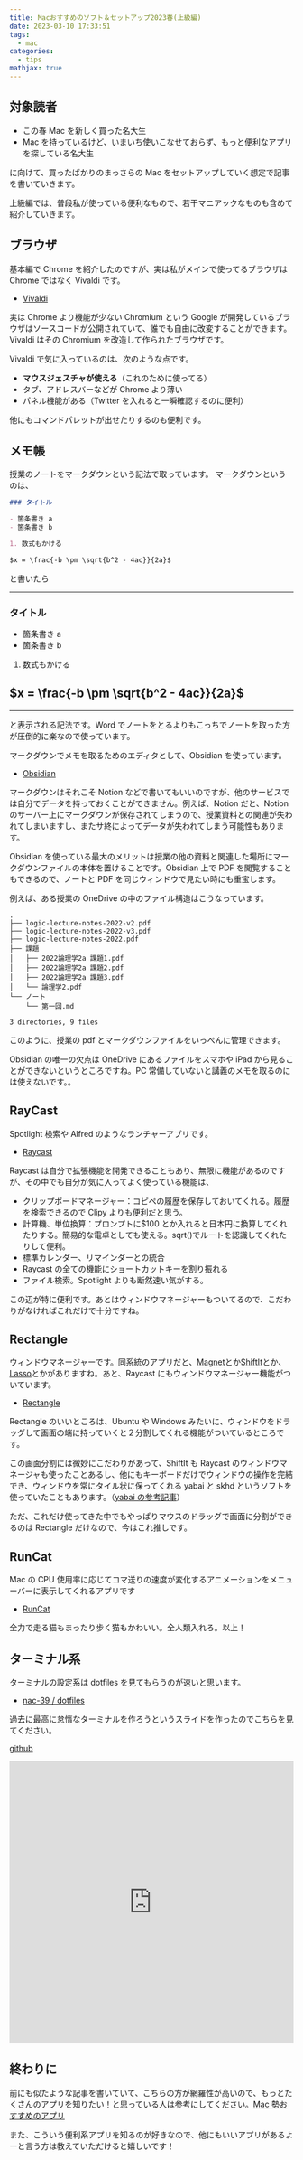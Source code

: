 ```yaml
---
title: Macおすすめのソフト＆セットアップ2023春(上級編)
date: 2023-03-10 17:33:51
tags:
  - mac
categories:
  - tips
mathjax: true
---
```


## 対象読者

- この春 Mac を新しく買った名大生
- Mac を持っているけど、いまいち使いこなせておらず、もっと便利なアプリを探している名大生

に向けて、買ったばかりのまっさらの Mac をセットアップしていく想定で記事を書いていきます。

上級編では、普段私が使っている便利なもので、若干マニアックなものも含めて紹介していきます。

<!-- more -->

## ブラウザ

基本編で Chrome を紹介したのですが、実は私がメインで使ってるブラウザは Chrome ではなく Vivaldi です。

- [Vivaldi](https://vivaldi.com)

実は Chrome より機能が少ない Chromium という Google が開発しているブラウザはソースコードが公開されていて、誰でも自由に改変することができます。Vivaldi はその Chromium を改造して作られたブラウザです。

Vivaldi で気に入っているのは、次のような点です。

- **マウスジェスチャが使える**（これのために使ってる）
- タブ、アドレスバーなどが Chrome より薄い
- パネル機能がある（Twitter を入れると一瞬確認するのに便利）

他にもコマンドパレットが出せたりするのも便利です。

## メモ帳

授業のノートをマークダウンという記法で取っています。
マークダウンというのは、

```markdown
### タイトル

- 箇条書き a
- 箇条書き b

1. 数式もかける

$x = \frac{-b \pm \sqrt{b^2 - 4ac}}{2a}$
```

と書いたら

---

### タイトル

- 箇条書き a
- 箇条書き b

1. 数式もかける

## $x = \frac{-b \pm \sqrt{b^2 - 4ac}}{2a}$

---

と表示される記法です。Word でノートをとるよりもこっちでノートを取った方が圧倒的に楽なので使っています。

マークダウンでメモを取るためのエディタとして、Obsidian を使っています。

- [Obsidian](https://obsidian.md)

マークダウンはそれこそ Notion などで書いてもいいのですが、他のサービスでは自分でデータを持っておくことができません。例えば、Notion だと、Notion のサーバー上にマークダウンが保存されてしまうので、授業資料との関連が失われてしまいますし、またサ終によってデータが失われてしまう可能性もあります。

Obsidian を使っている最大のメリットは授業の他の資料と関連した場所にマークダウンファイルの本体を置けることです。Obsidian 上で PDF を閲覧することもできるので、ノートと PDF を同じウィンドウで見たい時にも重宝します。

例えば、ある授業の OneDrive の中のファイル構造はこうなっています。

```plaintext
.
├── logic-lecture-notes-2022-v2.pdf
├── logic-lecture-notes-2022-v3.pdf
├── logic-lecture-notes-2022.pdf
├── 課題
│   ├── 2022論理学2a 課題1.pdf
│   ├── 2022論理学2a 課題2.pdf
│   ├── 2022論理学2a 課題3.pdf
│   └── 論理学2.pdf
└── ノート
    └── 第一回.md

3 directories, 9 files
```

このように、授業の pdf とマークダウンファイルをいっぺんに管理できます。

Obsidian の唯一の欠点は OneDrive にあるファイルをスマホや iPad から見ることができないというところですね。PC 常備していないと講義のメモを取るのには使えないです。。

## RayCast

Spotlight 検索や Alfred のようなランチャーアプリです。

- [Raycast](https://www.raycast.com)

Raycast は自分で拡張機能を開発できることもあり、無限に機能があるのですが、その中でも自分が気に入ってよく使っている機能は、

- クリップボードマネージャー：コピペの履歴を保存しておいてくれる。履歴を検索できるので Clipy よりも便利だと思う。
- 計算機、単位換算：プロンプトに$100 とか入れると日本円に換算してくれたりする。簡易的な電卓としても使える。sqrt()でルートを認識してくれたりして便利。
- 標準カレンダー、リマインダーとの統合
- Raycast の全ての機能にショートカットキーを割り振れる
- ファイル検索。Spotlight よりも断然速い気がする。

この辺が特に便利です。あとはウィンドウマネージャーもついてるので、こだわりがなければこれだけで十分ですね。

## Rectangle

ウィンドウマネージャーです。同系統のアプリだと、[Magnet](https://magnet.crowdcafe.com)とか[ShiftIt](https://github.com/fikovnik/ShiftIt/releases)とか、[Lasso](https://thelasso.app)とかがありますね。あと、Raycast にもウィンドウマネージャー機能がついています。

- [Rectangle](https://rectangleapp.com)

Rectangle のいいところは、Ubuntu や Windows みたいに、ウィンドウをドラッグして画面の端に持っていくと２分割してくれる機能がついているところです。

この画面分割には微妙にこだわりがあって、ShiftIt も Raycast のウィンドウマネージャも使ったことあるし、他にもキーボードだけでウィンドウの操作を完結でき、ウィンドウを常にタイル状に保ってくれる yabai と skhd というソフトを使っていたこともあります。（[yabai の参考記事](https://zenn.dev/yootaki/articles/d6ba758c63a315)）

ただ、これだけ使ってきた中でもやっぱりマウスのドラッグで画面に分割ができるのは Rectangle だけなので、今はこれ推しです。

## RunCat

Mac の CPU 使用率に応じてコマ送りの速度が変化するアニメーションをメニューバーに表示してくれるアプリです

- [RunCat](https://kyome.io/runcat/)

全力で走る猫もまったり歩く猫もかわいい。全人類入れろ。以上！

## ターミナル系

ターミナルの設定系は dotfiles を見てもらうのが速いと思います。

- [nac-39 / dotfiles](https://github.com/nac-39/dotfiles)

過去に最高に怠惰なターミナルを作ろうというスライドを作ったのでこちらを見てください。

[github](https://github.com/nac-39/slides/tree/main/jack-lt-2022-fall)

<embed src="https://nac-39.github.io/slides/jack-lt-2022-fall/slide.pdf" width="100%" height="500" title="最高に怠惰なターミナルのスライド" />

## 終わりに

前にも似たような記事を書いていて、こちらの方が網羅性が高いので、もっとたくさんのアプリを知りたい！と思っている人は参考にしてください。[Mac 勢おすすめのアプリ](/blog/2022/03/29/best-apps-for-mac-users/)

また、こういう便利系アプリを知るのが好きなので、他にもいいアプリがあるよーと言う方は教えていただけると嬉しいです！
